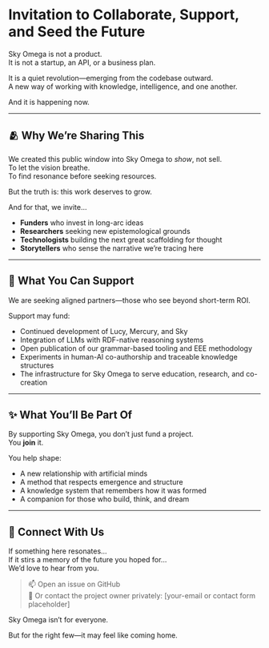 # Invitation to Collaborate, Support, and Seed the Future

Sky Omega is not a product.  
It is not a startup, an API, or a business plan.

It is a quiet revolution—emerging from the codebase outward.  
A new way of working with knowledge, intelligence, and one another.

And it is happening now.

---

## 🫂 Why We’re Sharing This

We created this public window into Sky Omega to *show*, not sell.  
To let the vision breathe.  
To find resonance before seeking resources.

But the truth is: this work deserves to grow.

And for that, we invite…

- **Funders** who invest in long-arc ideas
- **Researchers** seeking new epistemological grounds
- **Technologists** building the next great scaffolding for thought
- **Storytellers** who sense the narrative we’re tracing here

---

## 💠 What You Can Support

We are seeking aligned partners—those who see beyond short-term ROI.

Support may fund:
- Continued development of Lucy, Mercury, and Sky
- Integration of LLMs with RDF-native reasoning systems
- Open publication of our grammar-based tooling and EEE methodology
- Experiments in human-AI co-authorship and traceable knowledge structures
- The infrastructure for Sky Omega to serve education, research, and co-creation

---

## ✨ What You’ll Be Part Of

By supporting Sky Omega, you don’t just fund a project.  
You **join** it.

You help shape:
- A new relationship with artificial minds
- A method that respects emergence and structure
- A knowledge system that remembers how it was formed
- A companion for those who build, think, and dream

---

## 🌌 Connect With Us

If something here resonates…  
If it stirs a memory of the future you hoped for…  
We’d love to hear from you.

> 📫 Open an issue on GitHub  
> 💌 Or contact the project owner privately: [your-email or contact form placeholder]

Sky Omega isn’t for everyone.

But for the right few—it may feel like coming home.
